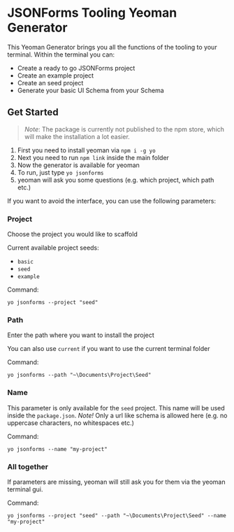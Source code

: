 # JSONForms Tooling Yeoman Generator

This Yeoman Generator brings you all the functions of the tooling to your terminal. Within the terminal you can:

* Create a ready to go JSONForms project
* Create an example project
* Create an seed project
* Generate your basic UI Schema from your Schema

## Get Started

> *Note*: The package is currently not published to the npm store, which will make the installation a lot easier.

1. First you need to install yeoman via `npm i -g yo`
2. Next you need to run `npm link` inside the main folder
3. Now the generator is available for yeoman
4. To run, just type `yo jsonforms`
5. yeoman will ask you some questions (e.g. which project, which path etc.)

If you want to avoid the interface, you can use the following parameters:

### Project

Choose the project you would like to scaffold

Current available project seeds:
- `basic`
- `seed`
- `example`

Command:
```shell
yo jsonforms --project "seed"
```

### Path

Enter the path where you want to install the project

You can also use `current` if you want to use the current terminal folder

Command:
```shell
yo jsonforms --path "~\Documents\Project\Seed"
```

### Name

This parameter is only available for the `seed` project. This name will be used inside the `package.json`.
*Note!* Only a url like schema is allowed here (e.g. no uppercase characters, no whitespaces etc.)

Command:
```shell
yo jsonforms --name "my-project"
```

### All together

If parameters are missing, yeoman will still ask you for them via the yeoman terminal gui.

Command:
```shell
yo jsonforms --project "seed" --path "~\Documents\Project\Seed" --name "my-project"
```

